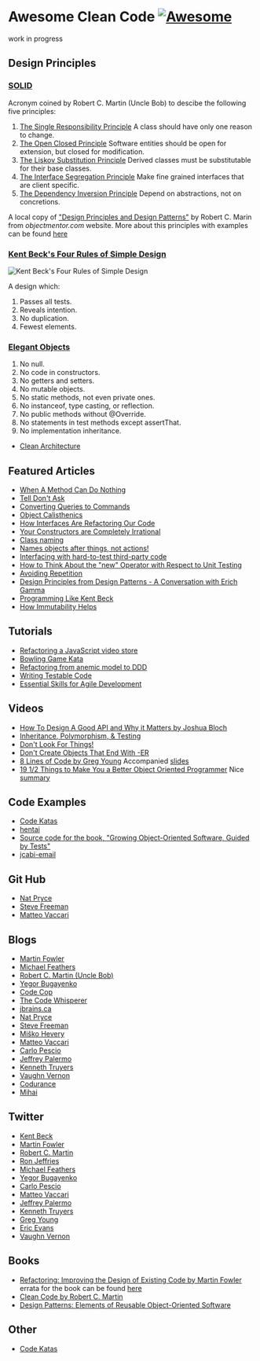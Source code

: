# Awesome Clean Code [![Awesome](https://awesome.re/badge.svg)](https://awesome.re)
work in progress

## Design Principles
### [SOLID](http://butunclebob.com/ArticleS.UncleBob.PrinciplesOfOod)
Acronym coined by Robert C. Martin (Uncle Bob) to descibe the following five principles:
1. [The Single Responsibility Principle](https://docs.google.com/open?id=0ByOwmqah_nuGNHEtcU5OekdDMkk) A class should have only one reason to change.
2. [The Open Closed Principle](http://docs.google.com/a/cleancoder.com/viewer?a=v&pid=explorer&chrome=true&srcid=0BwhCYaYDn8EgN2M5MTkwM2EtNWFkZC00ZTI3LWFjZTUtNTFhZGZiYmUzODc1&hl=en) Software entities should be open for extension, but closed for modification.
3. [The Liskov Substitution Principle](https://drive.google.com/file/d/0BwhCYaYDn8EgNzAzZjA5ZmItNjU3NS00MzQ5LTkwYjMtMDJhNDU5ZTM0MTlh/view) Derived classes must be substitutable for their base classes.
4. [The Interface Segregation Principle](https://drive.google.com/file/d/0BwhCYaYDn8EgOTViYjJhYzMtMzYxMC00MzFjLWJjMzYtOGJiMDc5N2JkYmJi/view) Make fine grained interfaces that are client specific.
5. [The Dependency Inversion Principle](https://drive.google.com/file/d/0BwhCYaYDn8EgMjdlMWIzNGUtZTQ0NC00ZjQ5LTkwYzQtZjRhMDRlNTQ3ZGMz/view) Depend on abstractions, not on concretions.

A local copy of ["Design Principles and Design Patterns"](https://github.com/kkisiele/awesome-clean-code/raw/master/principles_and_patterns.pdf) by Robert C. Marin from _objectmentor.com_ website.
More about this principles with examples can be found [here](https://lostechies.com/wp-content/uploads/2011/03/pablos_solid_ebook.pdf)

### [Kent Beck's Four Rules of Simple Design](https://martinfowler.com/bliki/BeckDesignRules.html)
![Kent Beck's Four Rules of Simple Design](https://github.com/kkisiele/awesome-clean-code/raw/master/kent_beck_simple_design.jpg "Kent Beck's Four Rules of Simple Design")

A design which:
1. Passes all tests.
2. Reveals intention.
3. No duplication.
4. Fewest elements.

### [Elegant Objects](http://www.elegantobjects.org)
1. No null.
2. No code in constructors.
3. No getters and setters.
4. No mutable objects.
5. No static methods, not even private ones.
6. No instanceof, type casting, or reflection.
7. No public methods without @Override.
8. No statements in test methods except assertThat.
9. No implementation inheritance.

* [Clean Architecture](https://8thlight.com/blog/uncle-bob/2012/08/13/the-clean-architecture.html)


## Featured Articles
* [When A Method Can Do Nothing](https://michaelfeathers.silvrback.com/when-it-s-okay-for-a-method-to-do-nothing)
* [Tell Don't Ask](https://martinfowler.com/bliki/TellDontAsk.html)
* [Converting Queries to Commands](https://michaelfeathers.silvrback.com/converting-queries-to-commands)
* [Object Calisthenics](https://www.bennadel.com/resources/uploads/2012/ObjectCalisthenics.pdf)
* [How Interfaces Are Refactoring Our Code](http://www.amihaiemil.com/2017/08/12/how-interfaces-are-refactoring-our-code.html)
* [Your Constructors are Completely Irrational](http://blog.thecodewhisperer.com/permalink/your-constructors-are-completely-irrational)
* [Class naming](http://objology.blogspot.com/2011/09/one-of-best-bits-of-programming-advice.html)
* [Names objects after things, not actions!](http://matteo.vaccari.name/blog/archives/743)
* [Interfacing with hard-to-test third-party code](http://misko.hevery.com/2009/01/04/interfacing-with-hard-to-test-third-party-code/)
* [How to Think About the "new" Operator with Respect to Unit Testing](http://misko.hevery.com/2008/07/08/how-to-think-about-the-new-operator/)
* [Avoiding Repetition](https://www.martinfowler.com/ieeeSoftware/repetition.pdf)
* [Design Principles from Design Patterns - A Conversation with Erich Gamma](https://www.artima.com/lejava/articles/designprinciplesP.html)
* [Programming Like Kent Beck](https://blog.iterate.no/2012/06/20/programming-like-kent-beck/)
* [How Immutability Helps](https://www.yegor256.com/2014/11/07/how-immutability-helps.html)

## Tutorials
* [Refactoring a JavaScript video store](https://martinfowler.com/articles/refactoring-video-store-js)
* [Bowling Game Kata](http://butunclebob.com/ArticleS.UncleBob.TheBowlingGameKata)
* [Refactoring from anemic model to DDD](https://blog.pragmatists.com/refactoring-from-anemic-model-to-ddd-880d3dd3d45f)
* [Writing Testable Code](http://misko.hevery.com/code-reviewers-guide)
* [Essential Skills for Agile Development](http://www2.cpttm.org.mo/cyberlab/softdev/ESAD/)

## Videos
* [How To Design A Good API and Why it Matters by Joshua Bloch](https://www.youtube.com/watch?v=aAb7hSCtvGw)
* [Inheritance, Polymorphism, & Testing](https://www.youtube.com/watch?v=4F72VULWFvc)
* [Don't Look For Things!](https://www.youtube.com/watch?v=RlfLCWKxHJ0)
* [Don't Create Objects That End With -ER](https://www.youtube.com/watch?v=WpP4rIhh5e4)
* [8 Lines of Code by Greg Young](https://www.infoq.com/presentations/8-lines-code-refactoring) Accompanied [slides](https://github.com/kkisiele/awesome-clean-code/raw/master/GregYoung_8LinesOfCode.pdf)
* [19 1/2 Things to Make You a Better Object Oriented Programmer](https://vimeo.com/17151526) Nice [summary](http://www.simpletechture.nl/blog/2011/objectoriented/)

## Code Examples
* [Code Katas](https://github.com/kkisiele/codekata)
* [hentai](https://github.com/jakubnabrdalik/hentai)
* [Source code for the book, "Growing Object-Oriented Software, Guided by Tests"](https://github.com/sf105/goos-code)
* [jcabi-email](https://github.com/jcabi/jcabi-email)

## Git Hub
* [Nat Pryce](https://github.com/npryce)
* [Steve Freeman](https://github.com/sf105)
* [Matteo Vaccari](https://github.com/xpmatteo)

## Blogs
* [Martin Fowler](https://martinfowler.com/bliki)
* [Michael Feathers](https://michaelfeathers.silvrback.com)
* [Robert C. Martin (Uncle Bob)](https://blog.cleancoder.com)
* [Yegor Bugayenko](http://www.yegor256.com)
* [Code Cop](http://blog.code-cop.org)
* [The Code Whisperer](http://blog.thecodewhisperer.com)
* [jbrains.ca](http://blog.jbrains.ca)
* [Nat Pryce](http://www.natpryce.com)
* [Steve Freeman](http://www.m3p.co.uk/blog)
* [Miško Hevery](http://misko.hevery.com)
* [Matteo Vaccari](http://matteo.vaccari.name/blog)
* [Carlo Pescio](http://www.carlopescio.com)
* [Jeffrey Palermo](http://jeffreypalermo.com)
* [Kenneth Truyers](https://www.kenneth-truyers.net)
* [Vaughn Vernon](http://forcomprehension.com/blog/)
* [Codurance](https://codurance.com/publications/)
* [Mihai](https://www.amihaiemil.com)

## Twitter
* [Kent Beck](https://twitter.com/kentbeck)
* [Martin Fowler](https://twitter.com/martinfowler)
* [Robert C. Martin](https://twitter.com/unclebobmartin)
* [Ron Jeffries](https://twitter.com/RonJeffries)
* [Michael Feathers](https://twitter.com/mfeathers)
* [Yegor Bugayenko](https://twitter.com/yegor256)
* [Carlo Pescio](https://twitter.com/carlopescio)
* [Matteo Vaccari](https://twitter.com/xpmatteo)
* [Jeffrey Palermo](https://twitter.com/jeffreypalermo)
* [Kenneth Truyers](https://twitter.com/kennethtruyers)
* [Greg Young](https://twitter.com/gregyoung)
* [Eric Evans](https://twitter.com/ericevans0)
* [Vaughn Vernon](https://twitter.com/VaughnVernon)

## Books
* [Refactoring: Improving the Design of Existing Code by Martin Fowler](https://www.amazon.com/Refactoring-Improving-Existing-Addison-Wesley-Technology-ebook/dp/B007WTFWJ6) errata for the book can be found [here](https://martinfowler.com/refactoringErrata.html)
* [Clean Code by Robert C. Martin](https://www.amazon.com/Clean-Code-Handbook-Software-Craftsmanship-ebook/dp/B001GSTOAM)
* [Design Patterns: Elements of Reusable Object-Oriented Software](https://www.amazon.com/Design-Patterns-Object-Oriented-Addison-Wesley-Professional-ebook/dp/B000SEIBB8)

## Other
* [Code Katas](http://codekata.com)
